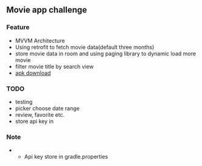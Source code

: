 ## Movie app challenge

### Feature
- MVVM Architecture
- Using retrofit to fetch movie data(default three months) 
- store movie data in room and using paging library to dynamic load more movie
- filter movie title by search view
- [apk download](https://drive.google.com/open?id=1tIWoyrB0Z2IkUsSCYu1Cs3tkp7J2M38b)

### TODO
- testing
- picker choose date range
- review, favorite etc.
- store api key in

### Note
- - Api key store in gradle.properties
